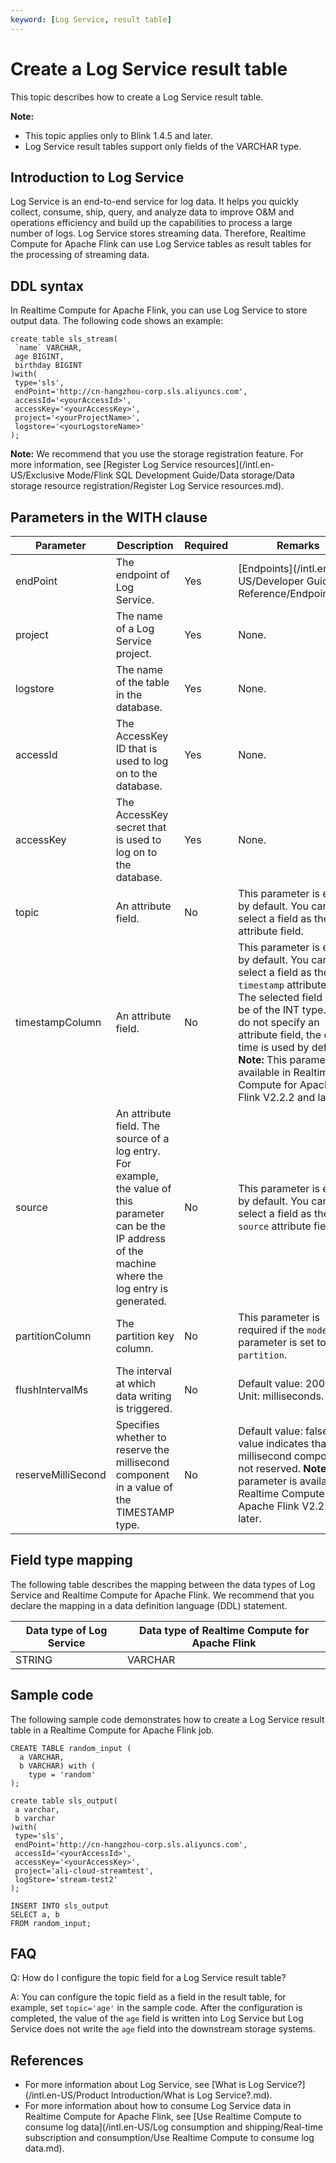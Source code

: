 ```yaml
---
keyword: [Log Service, result table]
---
```


# Create a Log Service result table

This topic describes how to create a Log Service result table.

**Note:**

-   This topic applies only to Blink 1.4.5 and later.
-   Log Service result tables support only fields of the VARCHAR type.

## Introduction to Log Service

Log Service is an end-to-end service for log data. It helps you quickly collect, consume, ship, query, and analyze data to improve O&M and operations efficiency and build up the capabilities to process a large number of logs. Log Service stores streaming data. Therefore, Realtime Compute for Apache Flink can use Log Service tables as result tables for the processing of streaming data.

## DDL syntax

In Realtime Compute for Apache Flink, you can use Log Service to store output data. The following code shows an example:

```
create table sls_stream(
 `name` VARCHAR,
 age BIGINT,
 birthday BIGINT
)with(
 type='sls',
 endPoint='http://cn-hangzhou-corp.sls.aliyuncs.com',
 accessId='<yourAccessId>',
 accessKey='<yourAccessKey>',
 project='<yourProjectName>',
 logstore='<yourLogstoreName>'
);
```

**Note:** We recommend that you use the storage registration feature. For more information, see [Register Log Service resources](/intl.en-US/Exclusive Mode/Flink SQL Development Guide/Data storage/Data storage resource registration/Register Log Service resources.md).

## Parameters in the WITH clause

|Parameter|Description|Required|Remarks|
|---------|-----------|--------|-------|
|endPoint|The endpoint of Log Service.|Yes|[Endpoints](/intl.en-US/Developer Guide/API Reference/Endpoints.md)|
|project|The name of a Log Service project.|Yes|None.|
|logstore|The name of the table in the database.|Yes|None.|
|accessId|The AccessKey ID that is used to log on to the database.|Yes|None.|
|accessKey|The AccessKey secret that is used to log on to the database.|Yes|None.|
|topic|An attribute field.|No|This parameter is empty by default. You can select a field as the `topic` attribute field.|
|timestampColumn|An attribute field.|No|This parameter is empty by default. You can select a field as the `timestamp` attribute field. The selected field must be of the INT type. If you do not specify an attribute field, the current time is used by default. **Note:** This parameter is available in Realtime Compute for Apache Flink V2.2.2 and later. |
|source|An attribute field. The source of a log entry. For example, the value of this parameter can be the IP address of the machine where the log entry is generated.|No|This parameter is empty by default. You can select a field as the `source` attribute field.|
|partitionColumn|The partition key column.|No|This parameter is required if the `mode` parameter is set to `partition`.|
|flushIntervalMs|The interval at which data writing is triggered.|No|Default value: 2000. Unit: milliseconds.|
|reserveMilliSecond|Specifies whether to reserve the millisecond component in a value of the TIMESTAMP type.|No|Default value: false. This value indicates that the millisecond component is not reserved. **Note:** This parameter is available in Realtime Compute for Apache Flink V2.2.6 and later. |

## Field type mapping

The following table describes the mapping between the data types of Log Service and Realtime Compute for Apache Flink. We recommend that you declare the mapping in a data definition language \(DDL\) statement.

|Data type of Log Service|Data type of Realtime Compute for Apache Flink|
|------------------------|----------------------------------------------|
|STRING|VARCHAR|

## Sample code

The following sample code demonstrates how to create a Log Service result table in a Realtime Compute for Apache Flink job.

```
CREATE TABLE random_input (
  a VARCHAR, 
  b VARCHAR) with (
    type = 'random'
);

create table sls_output(
 a varchar,
 b varchar
)with(
 type='sls',
 endPoint='http://cn-hangzhou-corp.sls.aliyuncs.com',
 accessId='<yourAccessId>',
 accessKey='<yourAccessKey>',
 project='ali-cloud-streamtest',
 logStore='stream-test2'
);

INSERT INTO sls_output
SELECT a, b
FROM random_input;
```

## FAQ

Q: How do I configure the topic field for a Log Service result table?

A: You can configure the topic field as a field in the result table, for example, set `topic='age'` in the sample code. After the configuration is completed, the value of the `age` field is written into Log Service but Log Service does not write the `age` field into the downstream storage systems.

## References

-   For more information about Log Service, see [What is Log Service?](/intl.en-US/Product Introduction/What is Log Service?.md).
-   For more information about how to consume Log Service data in Realtime Compute for Apache Flink, see [Use Realtime Compute to consume log data](/intl.en-US/Log consumption and shipping/Real-time subscription and consumption/Use Realtime Compute to consume log data.md).

